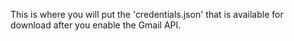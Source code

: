 This is where you will put the 'credentials.json' that is available for download after you enable the Gmail API.
